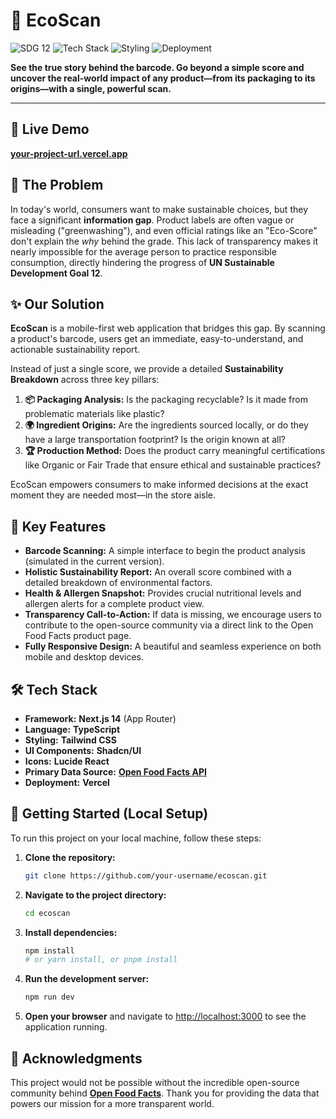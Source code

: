 
# 🌿 EcoScan

![SDG 12](https://img.shields.io/badge/SDG-12-00A99D?style=for-the-badge&logo=sustainable-development-goals)
![Tech Stack](https://img.shields.io/badge/Next.js-000000?style=for-the-badge&logo=nextdotjs&logoColor=white)
![Styling](https://img.shields.io/badge/Tailwind_CSS-38B2AC?style=for-the-badge&logo=tailwind-css&logoColor=white)
![Deployment](https://img.shields.io/badge/Vercel-000000?style=for-the-badge&logo=vercel&logoColor=white)

**See the true story behind the barcode. Go beyond a simple score and uncover the real-world impact of any product—from its packaging to its origins—with a single, powerful scan.**

---

## 🚀 Live Demo

**[your-project-url.vercel.app](https://eco-scan-sand.vercel.app/)**


## 🎯 The Problem

In today's world, consumers want to make sustainable choices, but they face a significant **information gap**. Product labels are often vague or misleading ("greenwashing"), and even official ratings like an "Eco-Score" don't explain the *why* behind the grade. This lack of transparency makes it nearly impossible for the average person to practice responsible consumption, directly hindering the progress of **UN Sustainable Development Goal 12**.

## ✨ Our Solution

**EcoScan** is a mobile-first web application that bridges this gap. By scanning a product's barcode, users get an immediate, easy-to-understand, and actionable sustainability report.

Instead of just a single score, we provide a detailed **Sustainability Breakdown** across three key pillars:

1.  **📦 Packaging Analysis:** Is the packaging recyclable? Is it made from problematic materials like plastic?
2.  **🌍 Ingredient Origins:** Are the ingredients sourced locally, or do they have a large transportation footprint? Is the origin known at all?
3.  **🏆 Production Method:** Does the product carry meaningful certifications like Organic or Fair Trade that ensure ethical and sustainable practices?

EcoScan empowers consumers to make informed decisions at the exact moment they are needed most—in the store aisle.

## 🌟 Key Features

*   **Barcode Scanning:** A simple interface to begin the product analysis (simulated in the current version).
*   **Holistic Sustainability Report:** An overall score combined with a detailed breakdown of environmental factors.
*   **Health & Allergen Snapshot:** Provides crucial nutritional levels and allergen alerts for a complete product view.
*   **Transparency Call-to-Action:** If data is missing, we encourage users to contribute to the open-source community via a direct link to the Open Food Facts product page.
*   **Fully Responsive Design:** A beautiful and seamless experience on both mobile and desktop devices.

## 🛠️ Tech Stack

*   **Framework:** **Next.js 14** (App Router)
*   **Language:** **TypeScript**
*   **Styling:** **Tailwind CSS**
*   **UI Components:** **Shadcn/UI**
*   **Icons:** **Lucide React**
*   **Primary Data Source:** **[Open Food Facts API](https://world.openfoodfacts.org/api/v2/)**
*   **Deployment:** **Vercel**

## 🔧 Getting Started (Local Setup)

To run this project on your local machine, follow these steps:

1.  **Clone the repository:**
    ```bash
    git clone https://github.com/your-username/ecoscan.git
    ```

2.  **Navigate to the project directory:**
    ```bash
    cd ecoscan
    ```

3.  **Install dependencies:**
    ```bash
    npm install
    # or yarn install, or pnpm install
    ```

4.  **Run the development server:**
    ```bash
    npm run dev
    ```

5.  **Open your browser** and navigate to [http://localhost:3000](http://localhost:3000) to see the application running.

## 🙏 Acknowledgments

This project would not be possible without the incredible open-source community behind **[Open Food Facts](https://world.openfoodfacts.org/)**. Thank you for providing the data that powers our mission for a more transparent world.
